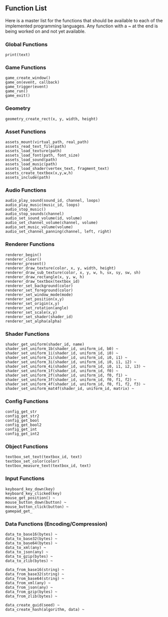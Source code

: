 ## Function List

Here is a master list for the functions that should be available to each
of the implemented programming languages. 
Any function with a ~ at the end is being worked on and not yet available.


### Global Functions
```
print(text)
```

### Game Functions
```
game_create_window()
game_on(event, callback)
game_trigger(event)
game_run()
game_exit()
```

### Geometry
```
geometry_create_rect(x, y, width, height)
```

### Asset Functions
```
assets_mount(virtual_path, real_path)
assets_read_text_file(path)
assets_load_texture(path)
assets_load_font(path, font_size)
assets_load_sound(path)
assets_load_music(path)
assets_load_shader(vertex_text, fragment_text)
assets_create_textbox(x,y,w,h)
assets_include(path)
```

### Audio Functions
```
audio_play_sound(sound_id, channel, loops)
audio_play_music(music_id, loops)
audio_stop_music()
audio_stop_sounds(channel) 
audio_set_sound_volume(id, volume)
audio_set_channel_volume(channel, volume)
audio_set_music_volume(volume)
audio_set_channel_panning(channel, left, right)
```

### Renderer Functions
```
renderer_begin()
renderer_clear()
renderer_present()
renderer_draw_texture(color, x, y, width, height)
renderer_draw_sub_texture(color, x, y, w, h, sx, sy, sw, sh)
renderer_draw_rectangle(x, y, w, h)
renderer_draw_textbox(textbox_id)
renderer_set_background(color)
renderer_set_foreground(color)
renderer_set_window_mode(mode)
renderer_set_position(x,y)
renderer_set_origin(x,y)
renderer_set_rotation(angle)
renderer_set_scale(x,y)
renderer_set_shader(shader_id)
renderer_set_alpha(alpha)
```

### Shader Functions
```
shader_get_uniform(shader_id, name)
shader_set_uniform_1b(shader_id, uniform_id, b0) ~
shader_set_uniform_1i(shader_id, uniform_id, i0) ~
shader_set_uniform_2i(shader_id, uniform_id, i0, i1) ~
shader_set_uniform_3i(shader_id, uniform_id, i0, i1, i2) ~
shader_set_uniform_4i(shader_id, uniform_id, i0, i1, i2, i3) ~
shader_set_uniform_1f(shader_id, uniform_id, f0) ~
shader_set_uniform_2f(shader_id, uniform_id, f0, f1) ~
shader_set_uniform_3f(shader_id, uniform_id, f0, f1, f2) ~
shader_set_uniform_4f(shader_id, uniform_id, f0, f1, f2, f3) ~
shader_set_uniform_mat4f(shader_id, uniform_id, matrix) ~
```

### Config Functions
```
config_get_str
config_get_str2
config_get_bool
config_get_bool2
config_get_int
config_get_int2
```

### Object Functions
```
textbox_set_text(textbox_id, text)
textbox_set_color(color)
textbox_measure_text(textbox_id, text)
```

### Input Functions
```
keyboard_key_down(key)
keyboard_key_clicked(key)
mouse_get_position() ~
mouse_button_down(button) ~
mouse_button_click(button) ~
gamepad_get_
```

### Data Functions (Encoding/Compression)
```
data_to_base16(bytes) ~
data_to_base32(bytes) ~
data_to_base64(bytes) ~
data_to_xml(any) ~
data_to_json(any) ~
data_to_gzip(bytes) ~
data_to_zlib(bytes) ~

data_from_base16(string) ~
data_from_base32(string) ~
data_from_base64(string) ~
data_from_xml(any) ~
data_from_json(any) ~
data_from_gzip(bytes) ~
data_from_zlib(bytes) ~

data_create_guid(seed) ~
data_create_hash(algorithm, data) ~
```